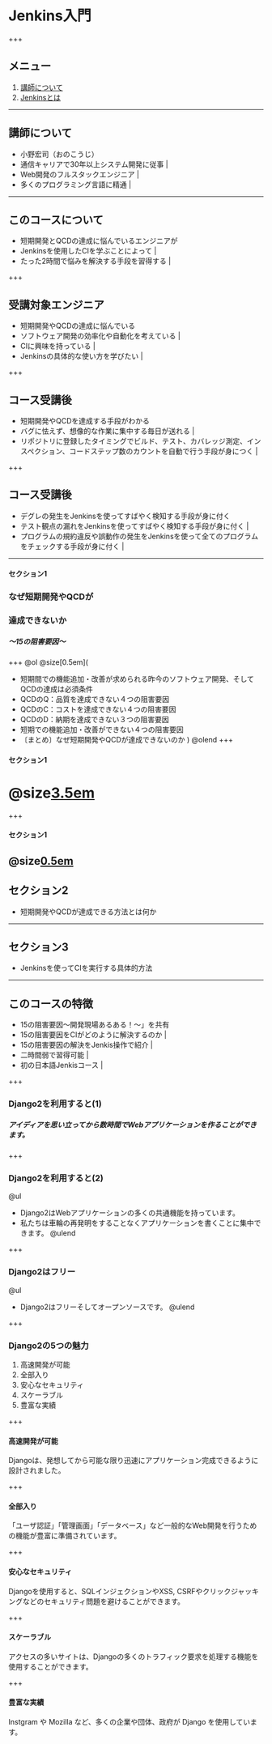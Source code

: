 # Jenkins入門

+++
## メニュー

1. [講師について](#/1)
1. [Jenkinsとは](#/2)

---
## 講師について

- 小野宏司（おのこうじ）
- 通信キャリアで30年以上システム開発に従事 |
- Web開発のフルスタックエンジニア |
- 多くのプログラミング言語に精通 |

---
## このコースについて

- 短期開発とQCDの達成に悩んでいるエンジニアが
- Jenkinsを使用したCIを学ぶことによって |
- たった2時間で悩みを解決する手段を習得する |

+++
## 受講対象エンジニア

- 短期開発やQCDの達成に悩んでいる
- ソフトウェア開発の効率化や自動化を考えている |
- CIに興味を持っている |
- Jenkinsの具体的な使い方を学びたい |

+++
## コース受講後

- 短期開発やQCDを達成する手段がわかる
- バグに怯えず、想像的な作業に集中する毎日が送れる |
- リポジトリに登録したタイミングでビルド、テスト、カバレッジ測定、インスペクション、コードステップ数のカウントを自動で行う手段が身につく |

+++
## コース受講後

- デグレの発生をJenkinsを使ってすばやく検知する手段が身に付く
- テスト観点の漏れをJenkinsを使ってすばやく検知する手段が身に付く |
- プログラムの規約違反や誤動作の発生をJenkinsを使って全てのプログラムをチェックする手段が身に付く |

---
#### セクション1
### なぜ短期開発やQCDが
### 達成できないか

##### 〜15の阻害要因〜

+++
@ol
@size[0.5em](
- 短期間での機能追加・改善が求められる昨今のソフトウェア開発、そしてQCDの達成は必須条件
- QCDのQ：品質を達成できない４つの阻害要因
- QCDのC：コストを達成できない４つの阻害要因
- QCDのD：納期を達成できない３つの阻害要因
- 短期での機能追加・改善ができない４つの阻害要因
- 〔まとめ〕なぜ短期開発やQCDが達成できないのか
)
@olend
+++
#### セクション1

# @size[3.5em](OK)
+++
#### セクション1

@size[0.5em](OK)
---
## セクション2

- 短期開発やQCDが達成できる方法とは何か

---
## セクション3

- Jenkinsを使ってCIを実行する具体的方法

---
## このコースの特徴

- 15の阻害要因～開発現場あるある！～」を共有
- 15の阻害要因をCIがどのように解決するのか |
- 15の阻害要因の解決をJenkis操作で紹介 |
- 二時間弱で習得可能 |
- 初の日本語Jenkisコース |

+++
### Django2を利用すると(1)

##### アイディアを思い立ってから数時間でWebアプリケーションを作ることができます。

+++
### Django2を利用すると(2)
@ul
- Django2はWebアプリケーションの多くの共通機能を持っています。
- 私たちは車輪の再発明をすることなくアプリケーションを書くことに集中できます。
@ulend

+++
### Django2はフリー
@ul
- Django2はフリーそしてオープンソースです。
@ulend

+++
### Django2の5つの魅力

1. 高速開発が可能
1. 全部入り
1. 安心なセキュリティ
1. スケーラブル
1. 豊富な実績

+++

#### 高速開発が可能

Djangoは、発想してから可能な限り迅速にアプリケーション完成できるように設計されました。

+++

#### 全部入り

「ユーザ認証」「管理画面」「データベース」など一般的なWeb開発を行うための機能が豊富に準備されています。

+++

#### 安心なセキュリティ

Djangoを使用すると、SQLインジェクションやXSS, CSRFやクリックジャッキングなどのセキュリティ問題を避けることができます。

+++

#### スケーラブル

アクセスの多いサイトは、Djangoの多くのトラフィック要求を処理する機能を使用することができます。

+++

#### 豊富な実績

Instgram や Mozilla など、多くの企業や団体、政府が Django を使用しています。
